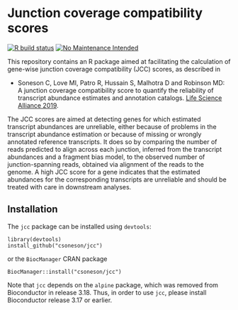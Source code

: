 # Junction coverage compatibility scores

[![R build status](https://github.com/csoneson/jcc/workflows/R-CMD-check/badge.svg)](https://github.com/csoneson/jcc/actions)
[![No Maintenance Intended](http://unmaintained.tech/badge.svg)](http://unmaintained.tech/)
<!--[![Codecov.io coverage status](https://codecov.io/github/csoneson/jcc/coverage.svg?branch=master)](https://codecov.io/github/csoneson/jcc)-->


This repository contains an R package aimed at facilitating the calculation of gene-wise junction coverage compatibility (JCC) scores, as described in 

- Soneson C, Love MI, Patro R, Hussain S, Malhotra D and Robinson MD: A junction coverage compatibility score to quantify the reliability of transcript abundance estimates and annotation catalogs. [Life Science Alliance 2019](http://www.life-science-alliance.org/content/2/1/e201800175.abstract).

The JCC scores are aimed at detecting genes for which estimated transcript abundances are unreliable, either because of problems in the transcript abundance estimation or because of missing or wrongly annotated reference transcripts. It does so by comparing the number of reads predicted to align across each junction, inferred from the transcript abundances and a fragment bias model, to the observed number of junction-spanning reads, obtained via alignment of the reads to the genome. A high JCC score for a gene indicates that the estimated abundances for the corresponding transcripts are unreliable and should be treated with care in downstream analyses. 

## Installation

The `jcc` package can be installed using `devtools`:

```
library(devtools)
install_github("csoneson/jcc")
```

or the `BiocManager` CRAN package

```
BiocManager::install("csoneson/jcc")
```

Note that `jcc` depends on the `alpine` package, which was removed from Bioconductor in release 3.18. Thus, in order to use `jcc`, please install Bioconductor release 3.17 or earlier. 
